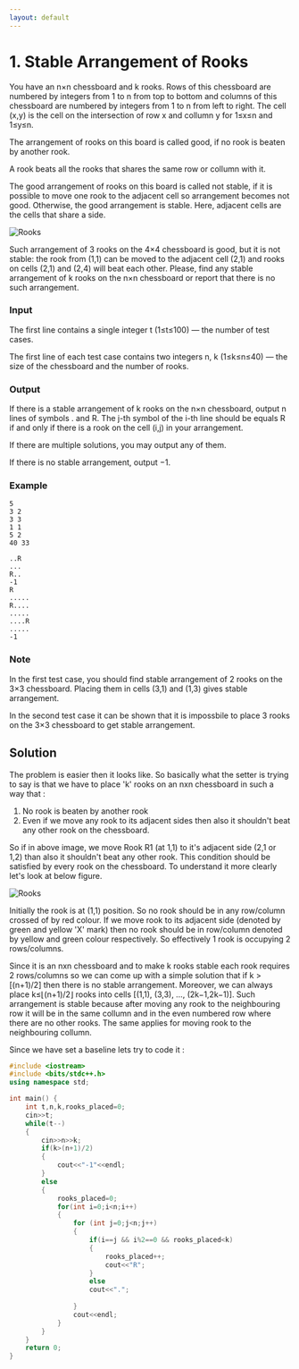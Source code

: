 ```yaml
---
layout: default
---
```


# 1. Stable Arrangement of Rooks

You have an n×n chessboard and k rooks. Rows of this chessboard are numbered by integers from 1 to n from top to bottom and columns of this chessboard are numbered by integers from 1 to n from left to right. The cell (x,y) is the cell on the intersection of row x and collumn y for 1≤x≤n and 1≤y≤n.

The arrangement of rooks on this board is called good, if no rook is beaten by another rook.

A rook beats all the rooks that shares the same row or collumn with it.

The good arrangement of rooks on this board is called not stable, if it is possible to move one rook to the adjacent cell so arrangement becomes not good. Otherwise, the good arrangement is stable. Here, adjacent cells are the cells that share a side.

![Rooks](https://m3verma.github.io/Programming/Codeforces/Images/Hello_2022_1.png)

Such arrangement of 3 rooks on the 4×4 chessboard is good, but it is not stable: the rook from (1,1) can be moved to the adjacent cell (2,1) and rooks on cells (2,1) and (2,4) will beat each other.
Please, find any stable arrangement of k rooks on the n×n chessboard or report that there is no such arrangement.

### Input
The first line contains a single integer t (1≤t≤100) — the number of test cases.

The first line of each test case contains two integers n, k (1≤k≤n≤40) — the size of the chessboard and the number of rooks.

### Output
If there is a stable arrangement of k rooks on the n×n chessboard, output n lines of symbols . and R. The j-th symbol of the i-th line should be equals R if and only if there is a rook on the cell (i,j) in your arrangement.

If there are multiple solutions, you may output any of them.

If there is no stable arrangement, output −1.

### Example
```
5
3 2
3 3
1 1
5 2
40 33
```

```
..R
...
R..
-1
R
.....
R....
.....
....R
.....
-1
```

### Note
In the first test case, you should find stable arrangement of 2 rooks on the 3×3 chessboard. Placing them in cells (3,1) and (1,3) gives stable arrangement.

In the second test case it can be shown that it is impossbile to place 3 rooks on the 3×3 chessboard to get stable arrangement.

## Solution

The problem is easier then it looks like. So basically what the setter is trying to say is that we have to place 'k' rooks on an nxn chessboard in such a way that :
1. No rook is beaten by another rook
2. Even if we move any rook to its adjacent sides then also it shouldn't beat any other rook on the chessboard.

So if in above image, we move Rook R1 (at 1,1) to it's adjacent side (2,1 or 1,2) than also it shouldn't beat any other rook. This condition should be satisfied by every rook on the chessboard. To understand it more clearly let's look at below figure.

![Rooks](https://m3verma.github.io/Programming/Codeforces/Images/Hello_2022_2.png)

Initially the rook is at (1,1) position. So no rook should be in any row/column crossed of by red colour. If we move rook to its adjacent side (denoted by green and yellow 'X' mark) then no rook should be in row/column denoted by yellow and green colour respectively. So effectively 1 rook is occupying 2 rows/columns.

Since it is an nxn chessboard and to make k rooks stable each rook requires 2 rows/columns so we can come up with a simple solution that if k > [(n+1)/2] then there is no stable arrangement. Moreover, we can always place k≤⌊(n+1)/2⌋ rooks into cells [(1,1), (3,3), …, (2k−1,2k−1)]. Such arrangement is stable because after moving any rook to the neighbouring row it will be in the same collumn and in the even numbered row where there are no other rooks. The same applies for moving rook to the neighbouring collumn.

Since we have set a baseline lets try to code it :

```c++
#include <iostream>
#include <bits/stdc++.h>
using namespace std;

int main() {
	int t,n,k,rooks_placed=0;
	cin>>t;
	while(t--)
	{
		cin>>n>>k;
		if(k>(n+1)/2)
		{
			cout<<"-1"<<endl;
		}
		else
		{
			rooks_placed=0;
			for(int i=0;i<n;i++)
			{
				for (int j=0;j<n;j++)
				{
					if(i==j && i%2==0 && rooks_placed<k)
					{
						rooks_placed++;
						cout<<"R";
					}
					else
					cout<<".";
					
				}
				cout<<endl;
			}
		}
	}
	return 0;
}
```

